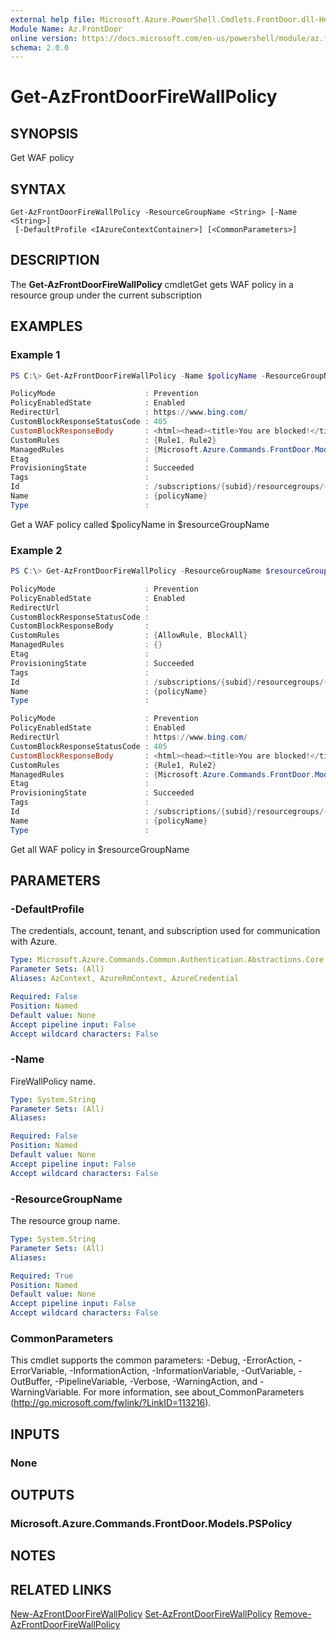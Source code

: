 ```yaml
---
external help file: Microsoft.Azure.PowerShell.Cmdlets.FrontDoor.dll-Help.xml
Module Name: Az.FrontDoor
online version: https://docs.microsoft.com/en-us/powershell/module/az.frontdoor/get-azfrontdoorfirewallpolicy
schema: 2.0.0
---
```


# Get-AzFrontDoorFireWallPolicy

## SYNOPSIS
Get WAF policy

## SYNTAX

```
Get-AzFrontDoorFireWallPolicy -ResourceGroupName <String> [-Name <String>]
 [-DefaultProfile <IAzureContextContainer>] [<CommonParameters>]
```

## DESCRIPTION
The **Get-AzFrontDoorFireWallPolicy** cmdletGet gets WAF policy in a resource group under the current subscription

## EXAMPLES

### Example 1
```powershell
PS C:\> Get-AzFrontDoorFireWallPolicy -Name $policyName -ResourceGroupName $resourceGroupName

PolicyMode                    : Prevention
PolicyEnabledState            : Enabled
RedirectUrl                   : https://www.bing.com/
CustomBlockResponseStatusCode : 405
CustomBlockResponseBody       : <html><head><title>You are blocked!</title></head><body></body></html>
CustomRules                   : {Rule1, Rule2}
ManagedRules                  : {Microsoft.Azure.Commands.FrontDoor.Models.PSAzureManagedRule}
Etag                          :
ProvisioningState             : Succeeded
Tags                          :
Id                            : /subscriptions/{subid}/resourcegroups/{resourceGroupName}/providers/Microsoft.Network/frontdoorwebapplicationfirewallpolicies/{policyName}
Name                          : {policyName}
Type                          :
```

Get a WAF policy called $policyName in $resourceGroupName

### Example 2
```powershell
PS C:\> Get-AzFrontDoorFireWallPolicy -ResourceGroupName $resourceGroupName

PolicyMode                    : Prevention
PolicyEnabledState            : Enabled
RedirectUrl                   :
CustomBlockResponseStatusCode :
CustomBlockResponseBody       :
CustomRules                   : {AllowRule, BlockAll}
ManagedRules                  : {}
Etag                          :
ProvisioningState             : Succeeded
Tags                          :
Id                            : /subscriptions/{subid}/resourcegroups/{resourceGroupName}/providers/Microsoft.Network/frontdoorwebapplicationfirewallpolicies/{policyName}
Name                          : {policyName}
Type                          :

PolicyMode                    : Prevention
PolicyEnabledState            : Enabled
RedirectUrl                   : https://www.bing.com/
CustomBlockResponseStatusCode : 405
CustomBlockResponseBody       : <html><head><title>You are blocked!</title></head><body></body></html>
CustomRules                   : {Rule1, Rule2}
ManagedRules                  : {Microsoft.Azure.Commands.FrontDoor.Models.PSAzureManagedRule}
Etag                          :
ProvisioningState             : Succeeded
Tags                          :
Id                            : /subscriptions/{subid}/resourcegroups/{resourceGroupName}/providers/Microsoft.Network/frontdoorwebapplicationfirewallpolicies/{policyName}
Name                          : {policyName}
Type                          :
```

Get all WAF policy in $resourceGroupName

## PARAMETERS

### -DefaultProfile
The credentials, account, tenant, and subscription used for communication with Azure.

```yaml
Type: Microsoft.Azure.Commands.Common.Authentication.Abstractions.Core.IAzureContextContainer
Parameter Sets: (All)
Aliases: AzContext, AzureRmContext, AzureCredential

Required: False
Position: Named
Default value: None
Accept pipeline input: False
Accept wildcard characters: False
```

### -Name
FireWallPolicy name.

```yaml
Type: System.String
Parameter Sets: (All)
Aliases:

Required: False
Position: Named
Default value: None
Accept pipeline input: False
Accept wildcard characters: False
```

### -ResourceGroupName
The resource group name.

```yaml
Type: System.String
Parameter Sets: (All)
Aliases:

Required: True
Position: Named
Default value: None
Accept pipeline input: False
Accept wildcard characters: False
```

### CommonParameters
This cmdlet supports the common parameters: -Debug, -ErrorAction, -ErrorVariable, -InformationAction, -InformationVariable, -OutVariable, -OutBuffer, -PipelineVariable, -Verbose, -WarningAction, and -WarningVariable. For more information, see about_CommonParameters (http://go.microsoft.com/fwlink/?LinkID=113216).

## INPUTS

### None

## OUTPUTS

### Microsoft.Azure.Commands.FrontDoor.Models.PSPolicy

## NOTES

## RELATED LINKS

[New-AzFrontDoorFireWallPolicy](./New-AzFrontDoorFireWallPolicy.md)
[Set-AzFrontDoorFireWallPolicy](./Set-AzFrontDoorFireWallPolicy.md)
[Remove-AzFrontDoorFireWallPolicy](./Remove-AzFrontDoorFireWallPolicy.md)
